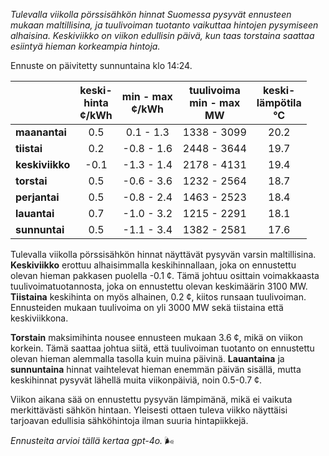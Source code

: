 *Tulevalla viikolla pörssisähkön hinnat Suomessa pysyvät ennusteen mukaan maltillisina, ja tuulivoiman tuotanto vaikuttaa hintojen pysymiseen alhaisina. Keskiviikko on viikon edullisin päivä, kun taas torstaina saattaa esiintyä hieman korkeampia hintoja.*

Ennuste on päivitetty sunnuntaina klo 14:24.

|              | keski-<br>hinta<br>¢/kWh | min - max<br>¢/kWh | tuulivoima<br>min - max<br>MW | keski-<br>lämpötila<br>°C |
|:-------------|:----------------:|:----------------:|:-------------:|:-------------:|
| **maanantai** | 0.5 | 0.1 - 1.3 | 1338 - 3099 | 20.2 |
| **tiistai**   | 0.2 | -0.8 - 1.6 | 2448 - 3644 | 19.7 |
| **keskiviikko** | -0.1 | -1.3 - 1.4 | 2178 - 4131 | 19.4 |
| **torstai**   | 0.5 | -0.6 - 3.6 | 1232 - 2564 | 18.7 |
| **perjantai** | 0.5 | -0.8 - 2.4 | 1463 - 2523 | 18.4 |
| **lauantai**  | 0.7 | -1.0 - 3.2 | 1215 - 2291 | 18.1 |
| **sunnuntai** | 0.5 | -1.1 - 3.4 | 1382 - 2581 | 17.6 |

Tulevalla viikolla pörssisähkön hinnat näyttävät pysyvän varsin maltillisina. **Keskiviikko** erottuu alhaisimmalla keskihinnallaan, joka on ennustettu olevan hieman pakkasen puolella -0.1 ¢. Tämä johtuu osittain voimakkaasta tuulivoimatuotannosta, joka on ennustettu olevan keskimäärin 3100 MW. **Tiistaina** keskihinta on myös alhainen, 0.2 ¢, kiitos runsaan tuulivoiman. Ennusteiden mukaan tuulivoima on yli 3000 MW sekä tiistaina että keskiviikkona.

**Torstain** maksimihinta nousee ennusteen mukaan 3.6 ¢, mikä on viikon korkein. Tämä saattaa johtua siitä, että tuulivoiman tuotanto on ennustettu olevan hieman alemmalla tasolla kuin muina päivinä. **Lauantaina** ja **sunnuntaina** hinnat vaihtelevat hieman enemmän päivän sisällä, mutta keskihinnat pysyvät lähellä muita viikonpäiviä, noin 0.5-0.7 ¢.

Viikon aikana sää on ennustettu pysyvän lämpimänä, mikä ei vaikuta merkittävästi sähkön hintaan. Yleisesti ottaen tuleva viikko näyttäisi tarjoavan edullisia sähköhintoja ilman suuria hintapiikkejä.

*Ennusteita arvioi tällä kertaa gpt-4o.* 🌬️
